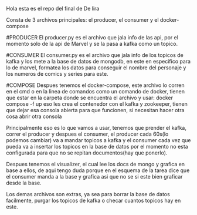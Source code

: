 Hola esta es el repo del final de De lira

Consta de 3 archivos principales: el producer, el consumer y el docker-compose

#PRODUCER
  El producer.py es el archivo que jala info de las api, por el momento solo de la api de Marvel y se la pasa a kafka como un topico.

#CONSUMER
  El consumer.py es el archivo que jala info de los topicos de kafka y los mete a la base de datos de mongodb, en este en especifico para lo de marvel, formatea los datos para conseguir el nombre del personaje y los numeros de comics y series para este.

#COMPOSE
  Despues tenemos el docker-compose, este archivo lo corren en el cmd o en la linea de comandos como un comando de docker, tienen que estar en la carpeta donde se encuentra el archivo y usar:
    docker compose -f <nombredelarchivo> up
  eso les crea el contenedor con el kafka y zookeeper, tienen que dejar esa consola abierta para que funcionen, si necesitan hacer otra cosa abrir otra consola

Principalmente eso es lo que vamos a usar, tenemos que prender el kafka, correr el producer y despues el consumer, el producer cada 60s(lo podemos cambiar) va a mandar topicos a kafka y el consumer cada vez que pueda va a insertar los topicos en la base de datos
por el momento no esta configurada para que no se repitan documentos(hay que ponerlo).

Despues tenemos el visualizer, el cual lee los docs de mongo y grafica en base a ellos, de aqui tengo duda porque en el esquema de la tarea dice que el consumer manda a la base y grafica asi que no se si este bien graficar desde la base.

Los demas archivos son extras, ya sea para borrar la base de datos facilmente, purgar los topicos de kafka o checar cuantos topicos hay en este.
